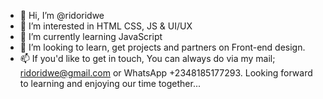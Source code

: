 - 👋 Hi, I’m @ridoridwe
- 👀 I’m interested in HTML CSS, JS & UI/UX
- 🌱 I’m currently learning JavaScript
- 💞️ I’m looking to learn, get projects and partners on Front-end design.
- 📫 If you'd like to get in touch, You can always do via my mail; ridoridwe@gmail.com or WhatsApp +2348185177293.
        Looking forward to learning and enjoying our time together...

<!---
ridoridwe/ridoridwe is a ✨ special ✨ repository because its `README.md` (this file) appears on your GitHub profile.
You can click the Preview link to take a look at your changes.
--->
